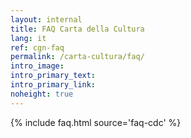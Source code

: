 ```yaml
---
layout: internal
title: FAQ Carta della Cultura
lang: it
ref: cgn-faq
permalink: /carta-cultura/faq/
intro_image:
intro_primary_text:
intro_primary_link:
noheight: true
---
```


{% include faq.html source='faq-cdc' %}
